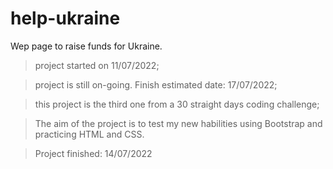 # help-ukraine

Wep page to raise funds for Ukraine.

>project started on 11/07/2022;

>project is still on-going. Finish estimated date: 17/07/2022;

>this project is the third one from a 30 straight days coding challenge;

>The aim of the project is to test my new habilities using Bootstrap and practicing HTML and CSS.

>Project finished: 14/07/2022
